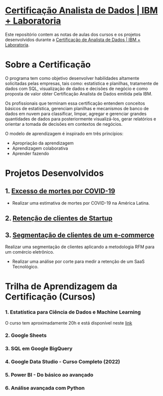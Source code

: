 #  [Certificação Analista de Dados | IBM + Laboratoria](https://www.laboratoria.la/br/certificacao-analise-de-dados)

Este repositório contem as notas de aulas dos cursos e os projetos desenvolvidos durante a [Certificação de Analista de Dados | IBM + Laboratoria](https://www.laboratoria.la/br/certificacao-analise-de-dados).

# Sobre a Certificação

O programa tem como objetivo desenvolver habilidades altamente solicitadas pelas empresas, tais como: estatística e planilhas, tratamente de dados com SQL, visualização de dados e decisões de negócio e como proposta de valor obter Certificação Analista de Dados emitida pela IBM.

Os profissionais que terminam essa certificação entendem conceitos básicos de estatística, gerenciam planilhas e mecanismos de banco de dados em nuvem para classificar, limpar, agregar e gerenciar grandes quantidades de dados para posteriormente visualizá-los, gerar relatórios e orientar a tomada de decisões em contextos de negócios.

O modelo de aprendizagem é inspirado em três princípios:

* Apropriação da aprendizagem
* Aprendizagem colaborativa
* Aprender fazendo

# Projetos Desenvolvidos

## 1. [Excesso de mortes por COVID-19](https://github.com/carlamendescms/certificacao-analista-dados-ibm-laboratoria/blob/main/projetos/01%20-%20Excesso%20de%20mortes%20por%20COVID/projeto01.md)


* Realizar uma estimativa de mortes por COVID-19 na América Latina.

## 2. [Retenção de clientes de Startup](https://github.com/carlamendescms/certificacao-analista-dados-ibm-laboratoria/blob/main/projetos/02%20-%20Reten%C3%A7%C3%A3o%20de%20startup%20tecnol%C3%B3gica/projeto02.md)

## 3. [Segmentação de clientes de um e-commerce](https://github.com/carlamendescms/certificacao-analista-dados-ibm-laboratoria/blob/45404b0cd7379e51972fa16e615b2cb0e959f525/projetos/03%20-%20Segmenta%C3%A7%C3%A3o%20de%20clientes%20no%20ecommerce/projeto03.md)

Realizar uma segmentação de clientes aplicando a metodologia RFM para um comércio eletrônico.

* Realizar uma análise por corte para medir a retenção de um SaaS Tecnológico.

# Trilha de Aprendizagem da Certificação (Cursos)

### 1. Estatística para Ciência de Dados e Machine Learning

O curso tem aproximadamente 20h e está disponível neste [link](https://ibmcsr.udemy.com/course/estatistica-para-ciencia-de-dados-machine-learning/)

### 2. Google Sheets

### 3. SQL em Google BigQuery

### 4. Google Data Studio - Curso Completo (2022)

### 5. Power BI - Do básico ao avançado

### 6. Análise avançada com Python


